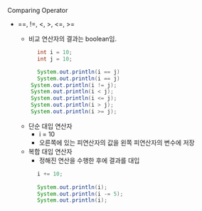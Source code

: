 Comparing Operator

- ==, !=, <, >, <=, >=

  - 비교 연산자의 결과는 boolean임.

  ```java
  		int i = 10;
  		int j = 10;
  
  		System.out.println(i == j)
  		System.out.println(i == j) 
      System.out.println(i != j);
      System.out.println(i < j);
      System.out.println(i <= j);
      System.out.println(i > j);
      System.out.println(i >= j);
  ```

  - 단순 대입 연산자
    - i = 10
    - 오른쪽에 있는 피연산자의 값을 왼쪽 피연산자의 변수에 저장
  - 복합 대입 연산자
    - 정해진 연산을 수행한 후에 결과를 대입

  ```java
  		i += 10; 
  		
  		System.out.println(i);
  		System.out.println(i -= 5);
  		System.out.println(i);
  ```